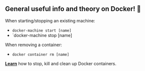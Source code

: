 ## General useful info and theory on Docker! 🐳

When starting/stopping an existing machine: 
- `docker-machine start [name]`
- `docker-machine stop [name]

When removing a container:
- `docker container rm [name]`

[__Learn__](https://blog.eduonix.com/software-development/learn-stop-kill-clean-docker-containers/) how to stop, kill and clean up Docker containers.
